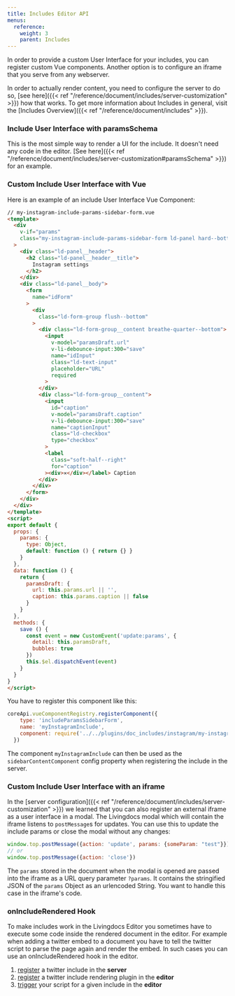 ```yaml
---
title: Includes Editor API
menus:
  reference:
    weight: 3
    parent: Includes
---
```


In order to provide a custom User Interface for your includes, you can register custom Vue components.
Another option is to configure an iframe that you serve from any webserver.

In order to actually render content, you need to configure the server to do so, [see here]({{< ref "/reference/document/includes/server-customization" >}}) how that works.
To get more information about Includes in general, visit the [Includes Overview]({{< ref "/reference/document/includes" >}}).

### Include User Interface with paramsSchema
This is the most simple way to render a UI for the include. It doesn't need any code in the editor.
[See here]({{< ref "/reference/document/includes/server-customization#paramsSchema" >}}) for an example.

### Custom Include User Interface with Vue
Here is an example of an include User Interface Vue Component:
```html
// my-instagram-include-params-sidebar-form.vue
<template>
  <div
    v-if="params"
    class="my-instagram-include-params-sidebar-form ld-panel hard--bottom"
  >
    <div class="ld-panel__header">
      <h2 class="ld-panel__header__title">
        Instagram settings
      </h2>
    </div>
    <div class="ld-panel__body">
      <form
        name="idForm"
      >
        <div
          class="ld-form-group flush--bottom"
        >
          <div class="ld-form-group__content breathe-quarter--bottom">
            <input
              v-model="paramsDraft.url"
              v-li-debounce-input:300="save"
              name="idInput"
              class="ld-text-input"
              placeholder="URL"
              required
            >
          </div>
          <div class="ld-form-group__content">
            <input
              id="caption"
              v-model="paramsDraft.caption"
              v-li-debounce-input:300="save"
              name="captionInput"
              class="ld-checkbox"
              type="checkbox"
            >
            <label
              class="soft-half--right"
              for="caption"
            ><div>✕</div></label> Caption
          </div>
        </div>
      </form>
    </div>
  </div>
</template>
<script>
export default {
  props: {
    params: {
      type: Object,
      default: function () { return {} }
    }
  },
  data: function () {
    return {
      paramsDraft: {
        url: this.params.url || '',
        caption: this.params.caption || false
      }
    }
  },
  methods: {
    save () {
      const event = new CustomEvent('update:params', {
        detail: this.paramsDraft,
        bubbles: true
      })
      this.$el.dispatchEvent(event)
    }
  }
}
</script>
```

You have to register this component like this:
```js
coreApi.vueComponentRegistry.registerComponent({
    type: 'includeParamsSidebarForm',
    name: 'myInstagramInclude',
    component: require('../../plugins/doc_includes/instagram/my-instagram-include-params-sidebar-form.vue').default
  })
```

The component `myInstagramInclude` can then be used as the `sidebarContentComponent` config property when registering the include in the server.

### Custom Include User Interface with an iframe

In the [server configuration]({{< ref "/reference/document/includes/server-customization" >}}) we learned that you can also register an external iframe as a user interface in a modal.
The Livingdocs modal which will contain the iframe listens to `postMessage`s for updates. You can use this to update the include params or close the modal without any changes:
```js
window.top.postMessage({action: 'update', params: {someParam: "test"}})
// or
window.top.postMessage({action: 'close'})
```

The `params` stored in the document when the modal is opened are passed into the iframe as a URL query parameter `?params`. It contains the stringified JSON of the `params` Object as an urlencoded String. You want to handle this case in the iframe's code.

### onIncludeRendered Hook

To make includes work in the Livingdocs Editor you sometimes have to execute some code inside the rendered document in the editor. For example when adding a twitter embed to a document you have to tell the twitter script to parse the page again and render the embed. In such cases you can use an onIncludeRendered hook in the editor.

 1) [register](https://github.com/livingdocsIO/livingdocs-server-boilerplate/blob/add-include-example/plugins%2Fincludes%2Ftweet.js) a twitter include in the **server**<br>
 2) [register](https://github.com/livingdocsIO/livingdocs-editor-boilerplate/pull/99/files#diff-beb9ebd19fcc1e56d5bdeda46106e930R54) a twitter include rendering plugin in the **editor**<br>
 3) [trigger](https://github.com/livingdocsIO/livingdocs-editor-boilerplate/pull/99/files#diff-f2e50a0b2e458496f0fc57617c4a6a33) your script for a given include in the **editor**
